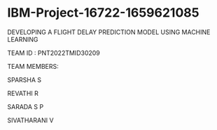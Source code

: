 # IBM-Project-16722-1659621085
DEVELOPING A FLIGHT DELAY PREDICTION MODEL USING MACHINE LEARNING

TEAM ID : PNT2022TMID30209

TEAM MEMBERS:

SPARSHA S

REVATHI R

SARADA S P 

SIVATHARANI V
